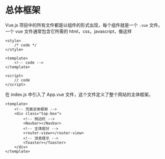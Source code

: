 # 总体框架

Vue.js 项目中的所有文件都是以组件的形式出现，每个组件就是一个 `.vue` 文件。一个 vue 文件通常包含它所需的 html，css，javascript，像这样

```
<style>
    /* code */
</style>

<template>
    <!-- code -->
</template>

<script>
    // code
</script>
```

在 index.js 中引入了 App.vue 文件，这个文件定义了整个网站的主体框架。

```
<template>
    <!-- 页面总体框架 -->
    <div class="top-box">
        <!-- 侧边栏 -->
        <Navbar></Navbar>
        <!-- 主体部分 -->
        <router-view></router-view>
        <!-- 消息提示 -->
        <Toaster></Toaster>
    </div>
</template>
```

